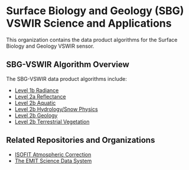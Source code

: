 # Surface Biology and Geology (SBG) VSWIR Science and Applications

This organization contains the data product algorithms for the Surface Biology and Geology VSWIR sensor.

## SBG-VSWIR Algorithm Overview

The SBG-VSWIR data product algorithms include:
- [Level 1b Radiance](https://github.com/sbg-vswir/sbg-vswir-l1b-radiance)
- [Level 2a Reflectance](https://github.com/sbg-vswir/sbg-vswir-l2a-reflectance)
- [Level 2b Aquatic](https://github.com/sbg-vswir/sbg-vswir-l2b-aquatic)
- [Level 2b Hydrology/Snow Physics](https://github.com/sbg-vswir/sbg-vswir-l2b-hydrology-snow-physics)
- [Level 2b Geology](https://github.com/sbg-vswir/sbg-vswir-l2b-geology)
- [Level 2b Terrestrial Vegetation](https://github.com/sbg-vswir/sbg-vswir-l2b-terrestrial-veg)


## Related Repositories and Organizations
- [ISOFIT Atmospheric Correction](https://github.com/isofit/isofit)
- [The EMIT Science Data System](https://github.com/emit-sds)

